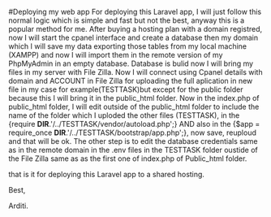 #Deploying my web app
For deploying this Laravel app, I will just follow this normal logic which is simple and fast but not the best, anyway this is a popular method for me. After buying a hosting plan with a domain registred, now I will start the cpanel interface and create a database then my domain which I will save my data exporting those tables from my local machine (XAMPP) and now I will import them in the remote version of my PhpMyAdmin in an empty database. Database is bulid now I will bring my files in my server with File Zilla. Now I will connect using Cpanel details with domain and ACCOUNT in File Zilla for uploading the full aplication in new file in my case for example(TESTTASK)but except for the public folder because this I will bring it in the public_html folder. Now in the index.php of public_html folder, I will edit outside of the public_html folder to include the name of the folder which I uploded the other files (TESTTASK), in the {require __DIR__.'/../TESTTASK/vendor/autoload.php';} AND also in the {$app = require_once __DIR__.'/../TESTTASK/bootstrap/app.php';}, now save, reuploud and that will be ok. The other step is to edit the database credentials same as in the remote domain in the .env files in the TESTTASK folder oustide of the File Zilla same as as the first one of index.php of Public_html folder.

that is it for deploying this Laravel app to a shared hosting.

Best,

Arditi.